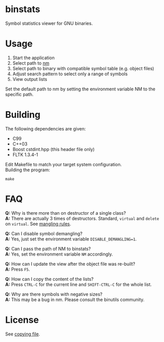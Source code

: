 binstats
========

Symbol statistics viewer for GNU binaries.  

Usage
=====

1. Start the application
2. Select path to [nm](https://sourceware.org/binutils/docs/binutils/nm.html)
3. Select path to binary with compatible symbol table (e.g. object files)
4. Adjust search pattern to select only a range of symbols
5. View output lists

Set the default path to nm by setting the environment variable NM to the specific path.  

Building
========

The following dependencies are given:  
- C99
- C++03
- Boost cstdint.hpp (this header file only)
- FLTK 1.3.4-1

Edit Makefile to match your target system configuration.  
Building the program:  

    make

FAQ
====

**Q:** Why is there more than on destructor of a single class?  
**A:** There are actually 3 times of destructors. Standard, `virtual` and `delete` on `virtual`. See [mangling rules](https://itanium-cxx-abi.github.io/cxx-abi/abi.html#definitions).

**Q:** Can I disable symbol demangling?  
**A:** Yes, just set the environment variable `DISABLE_DEMANGLING=1`.

**Q:** Can I pass the path of NM to binstats?  
**A:** Yes, set the environment variable `NM` accordingly.

**Q:** How can I update the view after the object file was re-built?  
**A:** Press `F5`.

**Q:** How can I copy the content of the lists?  
**A:** Press `CTRL-C` for the current line and `SHIFT-CTRL-C` for the whole list.

**Q:** Why are there symbols with negative sizes?  
**A:** This may be a bug in nm. Please consult the binutils community.

License
=======

See [copying file](doc/COPYING).  
